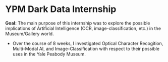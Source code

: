 # YPM Dark Data Internship

**Goal:** The main purpose of this internship was to explore the possible implications of Artificial Intelligence (OCR, image-classification, etc.) in the Museum/Gallery world.
* Over the course of 8 weeks, I investigated Optical Character Recogition, Multi-Modal AI, and Image-Classification with respect to their possible uses in the Yale Peabody Museum.

